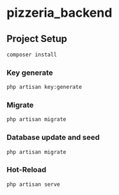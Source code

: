 # pizzeria_backend

## Project Setup

```sh
composer install
```

### Key generate

```sh
php artisan key:generate
```

### Migrate

```sh
php artisan migrate
```

### Database update and seed

```sh
php artisan migrate
```

### Hot-Reload

```sh
php artisan serve
```
